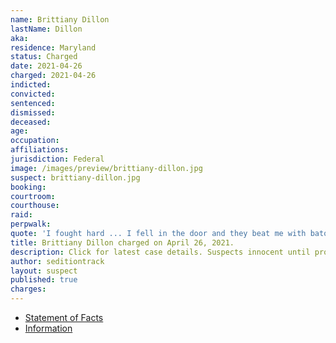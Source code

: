 ```yaml
---
name: Brittiany Dillon
lastName: Dillon
aka:
residence: Maryland
status: Charged
date: 2021-04-26
charged: 2021-04-26
indicted:
convicted: 
sentenced:
dismissed: 
deceased:
age:
occupation:
affiliations:
jurisdiction: Federal
image: /images/preview/brittiany-dillon.jpg
suspect: brittiany-dillon.jpg
booking:
courtroom:
courthouse:
raid:
perpwalk:
quote: 'I fought hard ... I fell in the door and they beat me with batons so I backed off and they pepper sprayed my eyes.'
title: Brittiany Dillon charged on April 26, 2021.
description: Click for latest case details. Suspects innocent until proven guilty.
author: seditiontrack
layout: suspect
published: true
charges:
---
```

- [Statement of Facts](https://extremism.gwu.edu/sites/g/files/zaxdzs2191/f/Brittiany%20Dillon%20Statement%20of%20Facts.pdf)
- [Information](https://www.justice.gov/usao-dc/case-multi-defendant/file/1412381/download)
